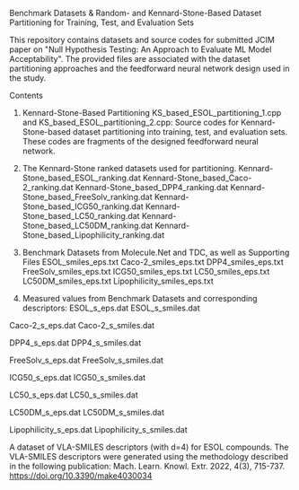 Benchmark Datasets & Random- and Kennard-Stone-Based Dataset Partitioning for Training, Test, and Evaluation Sets


This repository contains datasets and source codes for submitted JCIM paper on "Null Hypothesis Testing: An Approach to Evaluate ML Model Acceptability". The provided files are associated with the dataset partitioning approaches and the feedforward neural network design used in the study.

Contents

1. Kennard-Stone-Based Partitioning
KS_based_ESOL_partitioning_1.cpp and KS_based_ESOL_partitioning_2.cpp:
Source codes for Kennard-Stone-based dataset partitioning into training, test, and evaluation sets. These codes are fragments of the designed feedforward neural network.

2. The Kennard-Stone ranked datasets used for partitioning. 
Kennard-Stone_based_ESOL_ranking.dat
Kennard-Stone_based_Caco-2_ranking.dat
Kennard-Stone_based_DPP4_ranking.dat
Kennard-Stone_based_FreeSolv_ranking.dat
Kennard-Stone_based_ICG50_ranking.dat
Kennard-Stone_based_LC50_ranking.dat
Kennard-Stone_based_LC50DM_ranking.dat
Kennard-Stone_based_Lipophilicity_ranking.dat


3. Benchmark Datasets from Molecule.Net and TDC, as well as Supporting Files
ESOL_smiles_eps.txt
Caco-2_smiles_eps.txt
DPP4_smiles_eps.txt
FreeSolv_smiles_eps.txt
ICG50_smiles_eps.txt
LC50_smiles_eps.txt
LC50DM_smiles_eps.txt
Lipophilicity_smiles_eps.txt

4. Measured values from Benchmark Datasets and corresponding descriptors:
ESOL_s_eps.dat
ESOL_s_smiles.dat

Caco-2_s_eps.dat
Caco-2_s_smiles.dat

DPP4_s_eps.dat
DPP4_s_smiles.dat

FreeSolv_s_eps.dat
FreeSolv_s_smiles.dat

ICG50_s_eps.dat
ICG50_s_smiles.dat

LC50_s_eps.dat
LC50_s_smiles.dat

LC50DM_s_eps.dat
LC50DM_s_smiles.dat

Lipophilicity_s_eps.dat
Lipophilicity_s_smiles.dat


A dataset of VLA-SMILES descriptors (with d=4) for ESOL compounds. The VLA-SMILES descriptors were generated using the methodology described in the following publication:
Mach. Learn. Knowl. Extr. 2022, 4(3), 715-737.
https://doi.org/10.3390/make4030034
